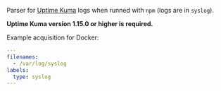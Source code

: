 Parser for [Uptime Kuma](https://github.com/louislam/uptime-kuma) logs when runned with `npm` (logs are in `syslog`).

**Uptime Kuma version 1.15.0 or higher is required.**

Example acquisition for Docker:
```yaml
---
filenames:
  - /var/log/syslog
labels:
  type: syslog
---
